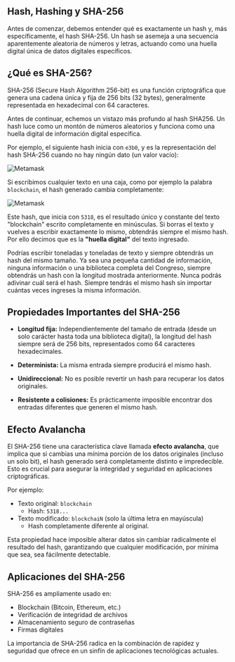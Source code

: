 ## **Hash, Hashing y SHA-256**


Antes de comenzar, debemos entender qué es exactamente un hash y, más específicamente, el hash SHA-256. Un hash se asemeja a una secuencia aparentemente aleatoria de números y letras, actuando como una huella digital única de datos digitales específicos.

## ¿Qué es SHA-256?

SHA-256 (Secure Hash Algorithm 256-bit) es una función criptográfica que genera una cadena única y fija de 256 bits (32 bytes), generalmente representada en hexadecimal con 64 caracteres.

Antes de continuar, echemos un vistazo más profundo al hash SHA256. Un hash luce como un montón de números aleatorios y funciona como una huella digital de información digital específica.

Por ejemplo, el siguiente hash inicia con `e3b0`, y es la representación del hash SHA-256 cuando no hay ningún dato (un valor vacío):

![Metamask](https://raw.githubusercontent.com/spo0ds/Journey-to-become-a-Blockchain-Engineer/refs/heads/main/Day02/Images/a18.png)

Si escribimos cualquier texto en una caja, como por ejemplo la palabra `blockchain`, el hash generado cambia completamente:

![Metamask](https://raw.githubusercontent.com/spo0ds/Journey-to-become-a-Blockchain-Engineer/refs/heads/main/Day02/Images/a19.png)

Este hash, que inicia con `5318`, es el resultado único y constante del texto "blockchain" escrito completamente en minúsculas. Si borras el texto y vuelves a escribir exactamente lo mismo, obtendrás siempre el mismo hash. Por ello decimos que es la **"huella digital"** del texto ingresado.

Podrías escribir toneladas y toneladas de texto y siempre obtendrás un hash del mismo tamaño. Ya sea una pequeña cantidad de información, ninguna información o una biblioteca completa del Congreso, siempre obtendrás un hash con la longitud mostrada anteriormente. Nunca podrás adivinar cuál será el hash. Siempre tendrás el mismo hash sin importar cuántas veces ingreses la misma información.

## Propiedades Importantes del SHA-256

- **Longitud fija:** Independientemente del tamaño de entrada (desde un solo carácter hasta toda una biblioteca digital), la longitud del hash siempre será de 256 bits, representados como 64 caracteres hexadecimales.

- **Determinista:** La misma entrada siempre producirá el mismo hash.

- **Unidireccional:** No es posible revertir un hash para recuperar los datos originales.

- **Resistente a colisiones:** Es prácticamente imposible encontrar dos entradas diferentes que generen el mismo hash.

## Efecto Avalancha

El SHA-256 tiene una característica clave llamada **efecto avalancha**, que implica que si cambias una mínima porción de los datos originales (incluso un solo bit), el hash generado será completamente distinto e impredecible. Esto es crucial para asegurar la integridad y seguridad en aplicaciones criptográficas.

Por ejemplo:
- Texto original: `blockchain`
  - Hash: `5318...`
- Texto modificado: `blockchaiN` (solo la última letra en mayúscula)
  - Hash completamente diferente al original.

Esta propiedad hace imposible alterar datos sin cambiar radicalmente el resultado del hash, garantizando que cualquier modificación, por mínima que sea, sea fácilmente detectable.

## Aplicaciones del SHA-256

SHA-256 es ampliamente usado en:

- Blockchain (Bitcoin, Ethereum, etc.)
- Verificación de integridad de archivos
- Almacenamiento seguro de contraseñas
- Firmas digitales

La importancia de SHA-256 radica en la combinación de rapidez y seguridad que ofrece en un sinfín de aplicaciones tecnológicas actuales.

